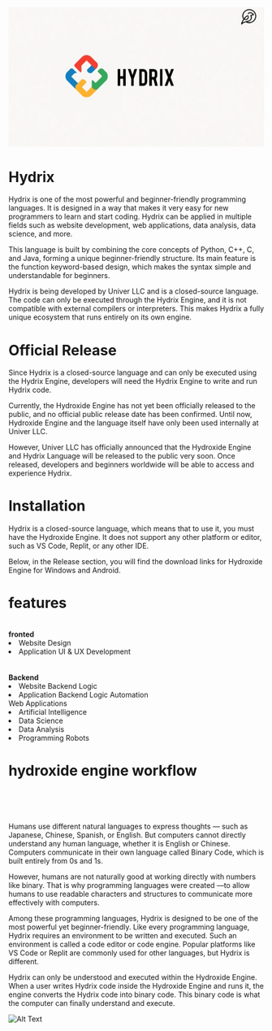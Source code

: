 ![Alt Text](Hydrix-logo.jpg)
# Hydrix
Hydrix is one of the most powerful and beginner-friendly programming languages. It is designed in a way that makes it very easy for new programmers to learn and start coding. Hydrix can be applied in multiple fields such as website development, web applications, data analysis, data science, and more.

This language is built by combining the core concepts of Python, C++, C, and Java, forming a unique beginner-friendly structure. Its main feature is the function keyword-based design, which makes the syntax simple and understandable for beginners.

Hydrix is being developed by Univer LLC and is a closed-source language. The code can only be executed through the Hydrix Engine, and it is not compatible with external compilers or interpreters. This makes Hydrix a fully unique ecosystem that runs entirely on its own engine.

# Official Release

Since Hydrix is a closed-source language and can only be executed using the Hydrix Engine, developers will need the Hydrix Engine to write and run Hydrix code.

Currently, the Hydroxide Engine has not yet been officially released to the public, and no official public release date has been confirmed. Until now, Hydroxide Engine and the language itself have only been used internally at Univer LLC.

However, Univer LLC has officially announced that the Hydroxide Engine and Hydrix Language will be released to the public very soon. Once released, developers and beginners worldwide will be able to access and experience Hydrix.

# Installation

Hydrix is a closed-source language, which means that to use it, you must have the Hydroxide Engine. It does not support any other platform or editor, such as VS Code, Replit, or any other IDE.

Below, in the Release section, you will find the download links for Hydroxide Engine for Windows and Android.

# features
<br>
<b>fronted</b>
<li>Website Design</li>
<li>Application UI & UX Development </li>
<br><br>
<b>Backend</b>
<br>
<li>Website Backend Logic</li>
<li>Application Backend Logic
Automation</li>
Web Applications
<li>Artificial Intelligence</li>
<li>Data Science</li>
<li>Data Analysis</li>
<li>Programming Robots</li>

# hydroxide engine workflow
<br>

<br><br>
Humans use different natural languages to express thoughts — such as Japanese, Chinese, Spanish, or English. But computers cannot directly understand any human language, whether it is English or Chinese. Computers communicate in their own language called Binary Code, which is built entirely from 0s and 1s.

However, humans are not naturally good at working directly with numbers like binary. That is why programming languages were created —to allow humans to use readable characters and structures to communicate more effectively with computers.

Among these programming languages, Hydrix is designed to be one of the most powerful yet beginner-friendly. Like every programming language, Hydrix requires an environment to be written and executed. Such an environment is called a code editor or code engine. Popular platforms like VS Code or Replit are commonly used for other languages, but Hydrix is different.

Hydrix can only be understood and executed within the Hydroxide Engine. When a user writes Hydrix code inside the Hydroxide Engine and runs it, the engine converts the Hydrix code into binary code. This binary code is what the computer can finally understand and execute.

![Alt Text](https://raw.githubusercontent.com/yourranjiroo/Hydrix/refs/heads/main/Hydrix%20engine%20workflow.jpg)
